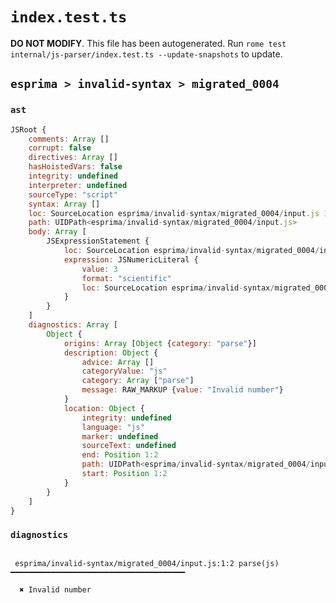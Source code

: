 # `index.test.ts`

**DO NOT MODIFY**. This file has been autogenerated. Run `rome test internal/js-parser/index.test.ts --update-snapshots` to update.

## `esprima > invalid-syntax > migrated_0004`

### `ast`

```javascript
JSRoot {
	comments: Array []
	corrupt: false
	directives: Array []
	hasHoistedVars: false
	integrity: undefined
	interpreter: undefined
	sourceType: "script"
	syntax: Array []
	loc: SourceLocation esprima/invalid-syntax/migrated_0004/input.js 1:0-2:0
	path: UIDPath<esprima/invalid-syntax/migrated_0004/input.js>
	body: Array [
		JSExpressionStatement {
			loc: SourceLocation esprima/invalid-syntax/migrated_0004/input.js 1:0-1:2
			expression: JSNumericLiteral {
				value: 3
				format: "scientific"
				loc: SourceLocation esprima/invalid-syntax/migrated_0004/input.js 1:0-1:2
			}
		}
	]
	diagnostics: Array [
		Object {
			origins: Array [Object {category: "parse"}]
			description: Object {
				advice: Array []
				categoryValue: "js"
				category: Array ["parse"]
				message: RAW_MARKUP {value: "Invalid number"}
			}
			location: Object {
				integrity: undefined
				language: "js"
				marker: undefined
				sourceText: undefined
				end: Position 1:2
				path: UIDPath<esprima/invalid-syntax/migrated_0004/input.js>
				start: Position 1:2
			}
		}
	]
}
```

### `diagnostics`

```

 esprima/invalid-syntax/migrated_0004/input.js:1:2 parse(js) ━━━━━━━━━━━━━━━━━━━━━━━━━━━━━━━━━━━━━━━

  ✖ Invalid number


```
